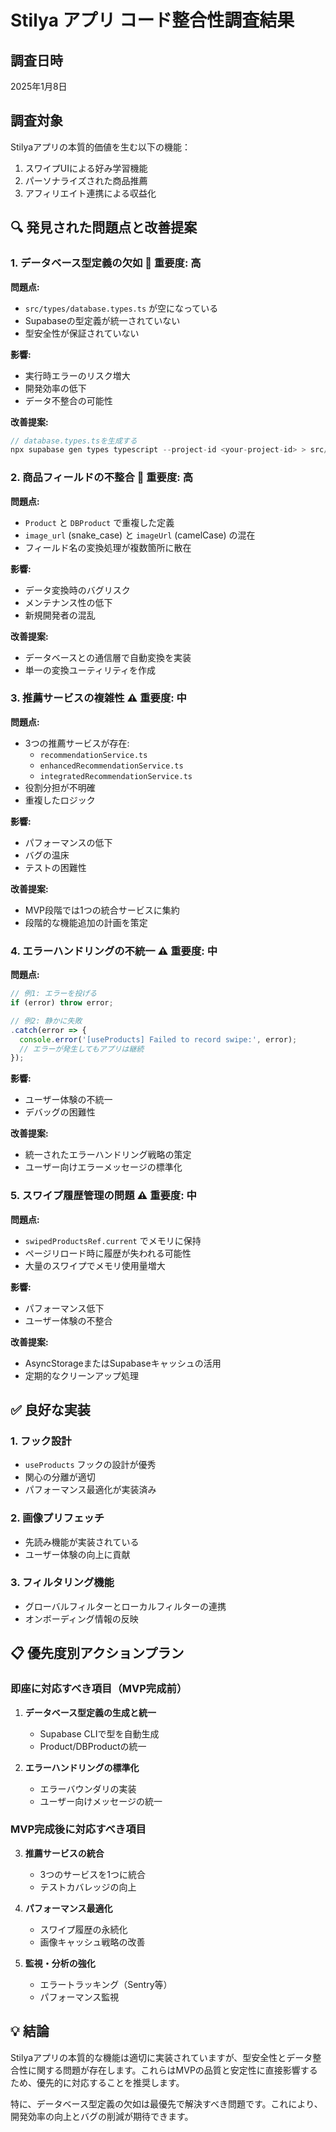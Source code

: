 # Stilya アプリ コード整合性調査結果

## 調査日時
2025年1月8日

## 調査対象
Stilyaアプリの本質的価値を生む以下の機能：
1. スワイプUIによる好み学習機能
2. パーソナライズされた商品推薦
3. アフィリエイト連携による収益化

## 🔍 発見された問題点と改善提案

### 1. データベース型定義の欠如 🚨 **重要度: 高**

**問題点:**
- `src/types/database.types.ts` が空になっている
- Supabaseの型定義が統一されていない
- 型安全性が保証されていない

**影響:**
- 実行時エラーのリスク増大
- 開発効率の低下
- データ不整合の可能性

**改善提案:**
```typescript
// database.types.tsを生成する
npx supabase gen types typescript --project-id <your-project-id> > src/types/database.types.ts
```

### 2. 商品フィールドの不整合 🚨 **重要度: 高**

**問題点:**
- `Product` と `DBProduct` で重複した定義
- `image_url` (snake_case) と `imageUrl` (camelCase) の混在
- フィールド名の変換処理が複数箇所に散在

**影響:**
- データ変換時のバグリスク
- メンテナンス性の低下
- 新規開発者の混乱

**改善提案:**
- データベースとの通信層で自動変換を実装
- 単一の変換ユーティリティを作成

### 3. 推薦サービスの複雑性 ⚠️ **重要度: 中**

**問題点:**
- 3つの推薦サービスが存在:
  - `recommendationService.ts`
  - `enhancedRecommendationService.ts`
  - `integratedRecommendationService.ts`
- 役割分担が不明確
- 重複したロジック

**影響:**
- パフォーマンスの低下
- バグの温床
- テストの困難性

**改善提案:**
- MVP段階では1つの統合サービスに集約
- 段階的な機能追加の計画を策定

### 4. エラーハンドリングの不統一 ⚠️ **重要度: 中**

**問題点:**
```typescript
// 例1: エラーを投げる
if (error) throw error;

// 例2: 静かに失敗
.catch(error => {
  console.error('[useProducts] Failed to record swipe:', error);
  // エラーが発生してもアプリは継続
});
```

**影響:**
- ユーザー体験の不統一
- デバッグの困難性

**改善提案:**
- 統一されたエラーハンドリング戦略の策定
- ユーザー向けエラーメッセージの標準化

### 5. スワイプ履歴管理の問題 ⚠️ **重要度: 中**

**問題点:**
- `swipedProductsRef.current` でメモリに保持
- ページリロード時に履歴が失われる可能性
- 大量のスワイプでメモリ使用量増大

**影響:**
- パフォーマンス低下
- ユーザー体験の不整合

**改善提案:**
- AsyncStorageまたはSupabaseキャッシュの活用
- 定期的なクリーンアップ処理

## ✅ 良好な実装

### 1. フック設計
- `useProducts` フックの設計が優秀
- 関心の分離が適切
- パフォーマンス最適化が実装済み

### 2. 画像プリフェッチ
- 先読み機能が実装されている
- ユーザー体験の向上に貢献

### 3. フィルタリング機能
- グローバルフィルターとローカルフィルターの連携
- オンボーディング情報の反映

## 📋 優先度別アクションプラン

### 即座に対応すべき項目（MVP完成前）

1. **データベース型定義の生成と統一**
   - Supabase CLIで型を自動生成
   - Product/DBProductの統一

2. **エラーハンドリングの標準化**
   - エラーバウンダリの実装
   - ユーザー向けメッセージの統一

### MVP完成後に対応すべき項目

3. **推薦サービスの統合**
   - 3つのサービスを1つに統合
   - テストカバレッジの向上

4. **パフォーマンス最適化**
   - スワイプ履歴の永続化
   - 画像キャッシュ戦略の改善

5. **監視・分析の強化**
   - エラートラッキング（Sentry等）
   - パフォーマンス監視

## 💡 結論

Stilyaアプリの本質的な機能は適切に実装されていますが、型安全性とデータ整合性に関する問題が存在します。これらはMVPの品質と安定性に直接影響するため、優先的に対応することを推奨します。

特に、データベース型定義の欠如は最優先で解決すべき問題です。これにより、開発効率の向上とバグの削減が期待できます。
